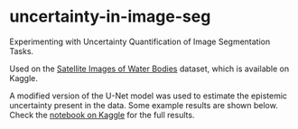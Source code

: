 # uncertainty-in-image-seg
Experimenting with Uncertainty Quantification of Image Segmentation Tasks.



Used on the [Satellite Images of Water Bodies](https://www.kaggle.com/christianmolliere/uncertainty-quantification-of-image-segmentation/data) dataset, which is available on Kaggle.

A modified version of the U-Net model was used to estimate the epistemic uncertainty present in the data. Some example results are shown below. Check the [notebook on Kaggle](https://www.kaggle.com/christianmolliere/uncertainty-quantification-of-image-segmentation) for the full results.
